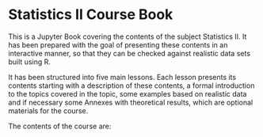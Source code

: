 # Statistics II Course Book

This is a Jupyter Book covering the contents of the subject Statistics II. It has been prepared with the goal of presenting these contents in an interactive manner, so that they can be checked against realistic data sets built using R.

It has been structured into five main lessons. Each lesson presents its contents starting with a description of these contents, a formal introduction to the topics covered in the topic, some examples based on realistic data and if necessary some Annexes with theoretical results, which are optional materials for the course.

The contents of the course are:

```{tableofcontents}
```
